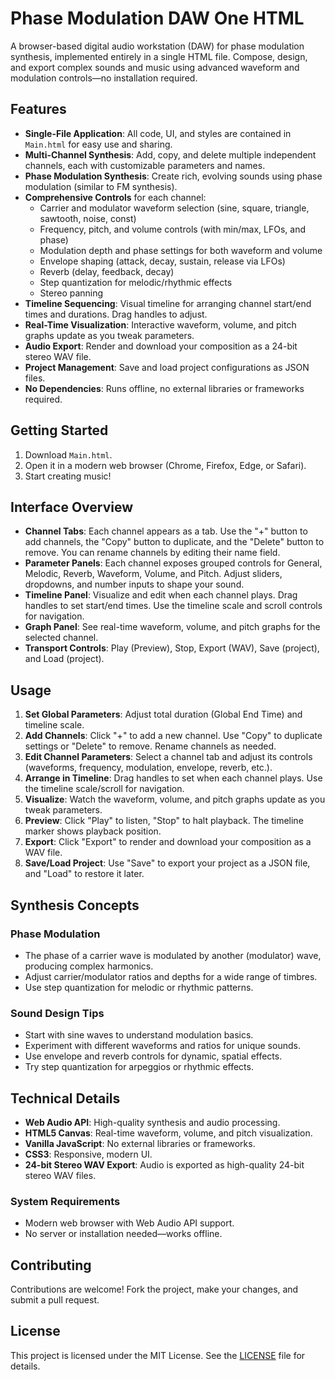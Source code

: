 # Phase Modulation DAW One HTML

A browser-based digital audio workstation (DAW) for phase modulation synthesis, implemented entirely in a single HTML file. Compose, design, and export complex sounds and music using advanced waveform and modulation controls—no installation required.

## Features

- **Single-File Application**: All code, UI, and styles are contained in `Main.html` for easy use and sharing.
- **Multi-Channel Synthesis**: Add, copy, and delete multiple independent channels, each with customizable parameters and names.
- **Phase Modulation Synthesis**: Create rich, evolving sounds using phase modulation (similar to FM synthesis).
- **Comprehensive Controls** for each channel:
  - Carrier and modulator waveform selection (sine, square, triangle, sawtooth, noise, const)
  - Frequency, pitch, and volume controls (with min/max, LFOs, and phase)
  - Modulation depth and phase settings for both waveform and volume
  - Envelope shaping (attack, decay, sustain, release via LFOs)
  - Reverb (delay, feedback, decay)
  - Step quantization for melodic/rhythmic effects
  - Stereo panning
- **Timeline Sequencing**: Visual timeline for arranging channel start/end times and durations. Drag handles to adjust.
- **Real-Time Visualization**: Interactive waveform, volume, and pitch graphs update as you tweak parameters.
- **Audio Export**: Render and download your composition as a 24-bit stereo WAV file.
- **Project Management**: Save and load project configurations as JSON files.
- **No Dependencies**: Runs offline, no external libraries or frameworks required.

## Getting Started

1. Download `Main.html`.
2. Open it in a modern web browser (Chrome, Firefox, Edge, or Safari).
3. Start creating music!

## Interface Overview

- **Channel Tabs**: Each channel appears as a tab. Use the "+" button to add channels, the "Copy" button to duplicate, and the "Delete" button to remove. You can rename channels by editing their name field.
- **Parameter Panels**: Each channel exposes grouped controls for General, Melodic, Reverb, Waveform, Volume, and Pitch. Adjust sliders, dropdowns, and number inputs to shape your sound.
- **Timeline Panel**: Visualize and edit when each channel plays. Drag handles to set start/end times. Use the timeline scale and scroll controls for navigation.
- **Graph Panel**: See real-time waveform, volume, and pitch graphs for the selected channel.
- **Transport Controls**: Play (Preview), Stop, Export (WAV), Save (project), and Load (project).

## Usage

1. **Set Global Parameters**: Adjust total duration (Global End Time) and timeline scale.
2. **Add Channels**: Click "+" to add a new channel. Use "Copy" to duplicate settings or "Delete" to remove. Rename channels as needed.
3. **Edit Channel Parameters**: Select a channel tab and adjust its controls (waveforms, frequency, modulation, envelope, reverb, etc.).
4. **Arrange in Timeline**: Drag handles to set when each channel plays. Use the timeline scale/scroll for navigation.
5. **Visualize**: Watch the waveform, volume, and pitch graphs update as you tweak parameters.
6. **Preview**: Click "Play" to listen, "Stop" to halt playback. The timeline marker shows playback position.
7. **Export**: Click "Export" to render and download your composition as a WAV file.
8. **Save/Load Project**: Use "Save" to export your project as a JSON file, and "Load" to restore it later.

## Synthesis Concepts

### Phase Modulation

- The phase of a carrier wave is modulated by another (modulator) wave, producing complex harmonics.
- Adjust carrier/modulator ratios and depths for a wide range of timbres.
- Use step quantization for melodic or rhythmic patterns.

### Sound Design Tips

- Start with sine waves to understand modulation basics.
- Experiment with different waveforms and ratios for unique sounds.
- Use envelope and reverb controls for dynamic, spatial effects.
- Try step quantization for arpeggios or rhythmic effects.

## Technical Details

- **Web Audio API**: High-quality synthesis and audio processing.
- **HTML5 Canvas**: Real-time waveform, volume, and pitch visualization.
- **Vanilla JavaScript**: No external libraries or frameworks.
- **CSS3**: Responsive, modern UI.
- **24-bit Stereo WAV Export**: Audio is exported as high-quality 24-bit stereo WAV files.

### System Requirements

- Modern web browser with Web Audio API support.
- No server or installation needed—works offline.

## Contributing

Contributions are welcome! Fork the project, make your changes, and submit a pull request.

## License

This project is licensed under the MIT License. See the [LICENSE](LICENSE) file for details.
